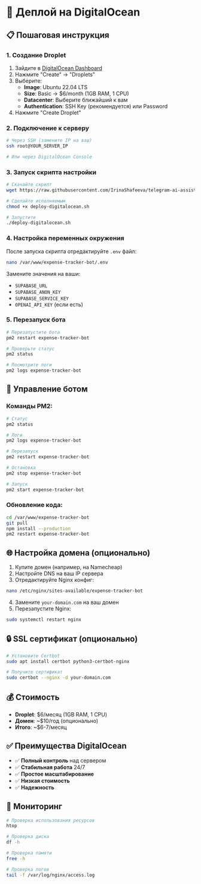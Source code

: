 # 🚀 Деплой на DigitalOcean

## 📋 Пошаговая инструкция

### 1. Создание Droplet

1. Зайдите в [DigitalOcean Dashboard](https://cloud.digitalocean.com)
2. Нажмите "Create" → "Droplets"
3. Выберите:
   - **Image**: Ubuntu 22.04 LTS
   - **Size**: Basic → $6/month (1GB RAM, 1 CPU)
   - **Datacenter**: Выберите ближайший к вам
   - **Authentication**: SSH Key (рекомендуется) или Password
4. Нажмите "Create Droplet"

### 2. Подключение к серверу

```bash
# Через SSH (замените IP на ваш)
ssh root@YOUR_SERVER_IP

# Или через DigitalOcean Console
```

### 3. Запуск скрипта настройки

```bash
# Скачайте скрипт
wget https://raw.githubusercontent.com/IrinaShafeeva/telegram-ai-assistant/main/deploy-digitalocean.sh

# Сделайте исполняемым
chmod +x deploy-digitalocean.sh

# Запустите
./deploy-digitalocean.sh
```

### 4. Настройка переменных окружения

После запуска скрипта отредактируйте `.env` файл:

```bash
nano /var/www/expense-tracker-bot/.env
```

Замените значения на ваши:
- `SUPABASE_URL`
- `SUPABASE_ANON_KEY` 
- `SUPABASE_SERVICE_KEY`
- `OPENAI_API_KEY` (если есть)

### 5. Перезапуск бота

```bash
# Перезапустите бота
pm2 restart expense-tracker-bot

# Проверьте статус
pm2 status

# Посмотрите логи
pm2 logs expense-tracker-bot
```

## 🔧 Управление ботом

### Команды PM2:
```bash
# Статус
pm2 status

# Логи
pm2 logs expense-tracker-bot

# Перезапуск
pm2 restart expense-tracker-bot

# Остановка
pm2 stop expense-tracker-bot

# Запуск
pm2 start expense-tracker-bot
```

### Обновление кода:
```bash
cd /var/www/expense-tracker-bot
git pull
npm install --production
pm2 restart expense-tracker-bot
```

## 🌐 Настройка домена (опционально)

1. Купите домен (например, на Namecheap)
2. Настройте DNS на ваш IP сервера
3. Отредактируйте Nginx конфиг:
```bash
nano /etc/nginx/sites-available/expense-tracker-bot
```
4. Замените `your-domain.com` на ваш домен
5. Перезапустите Nginx:
```bash
sudo systemctl restart nginx
```

## 🔒 SSL сертификат (опционально)

```bash
# Установите Certbot
sudo apt install certbot python3-certbot-nginx

# Получите сертификат
sudo certbot --nginx -d your-domain.com
```

## 💰 Стоимость

- **Droplet**: $6/месяц (1GB RAM, 1 CPU)
- **Домен**: ~$10/год (опционально)
- **Итого**: ~$6-7/месяц

## ✅ Преимущества DigitalOcean

- ✅ **Полный контроль** над сервером
- ✅ **Стабильная работа** 24/7
- ✅ **Простое масштабирование**
- ✅ **Низкая стоимость**
- ✅ **Надежность**

## 🚨 Мониторинг

```bash
# Проверка использования ресурсов
htop

# Проверка диска
df -h

# Проверка памяти
free -h

# Проверка логов
tail -f /var/log/nginx/access.log
```
